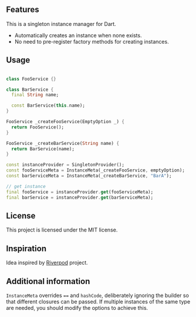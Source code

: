 ## Features

This is a singleton instance manager for Dart.

- Automatically creates an instance when none exists.
- No need to pre-register factory methods for creating instances.

## Usage

```dart

class FooService {}

class BarService {
  final String name;

  const BarService(this.name);
}

FooService _createFooService(EmptyOption _) {
  return FooService();
}

FooService _createBarService(String name) {
  return BarService(name);
}

const instanceProvider = SingletonProvider();
const fooServiceMeta = InstanceMeta(_createFooService, emptyOption);
const barServiceMeta = InstanceMeta(_createBarService, "BarA");

// get instance
final fooService = instanceProvider.get(fooServiceMeta);
final barService = instanceProvider.get(barServiceMeta);

```

## License

This project is licensed under the MIT license.

## Inspiration

Idea inspired by [Riverpod](https://github.com/rrousselGit/riverpod) project.

## Additional information

```InstanceMeta``` overrides ```==``` and ```hashCode```, deliberately ignoring the builder so that different closures can be passed. If multiple instances of the same type are needed, you should modify the options to achieve this.